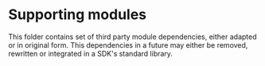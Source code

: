 # Supporting modules

This folder contains set of third party module dependencies, either adapted
or in original form. This dependencies in a future may either be removed, rewritten or integrated
in a SDK's standard library.

